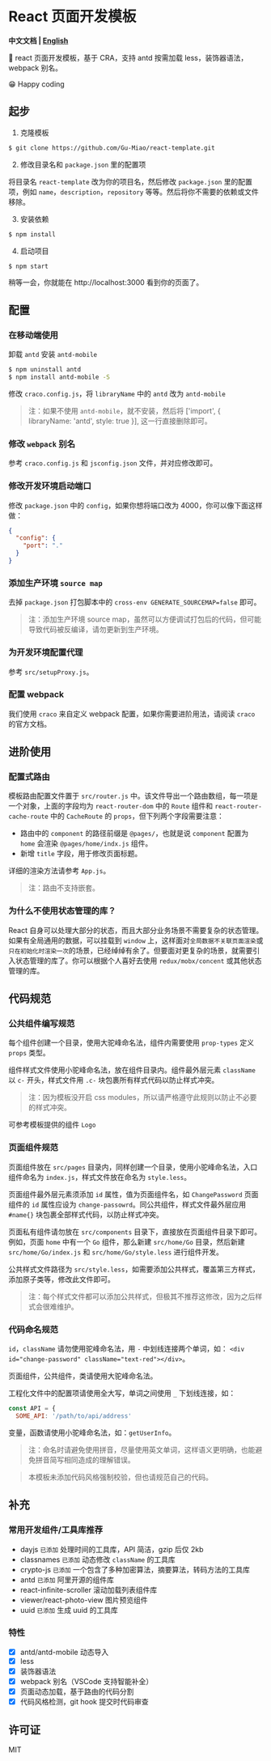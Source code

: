 # React 页面开发模板

**中文文档 | [English](./README.md)**

🎉 react 页面开发模板，基于 CRA，支持 antd 按需加载 less，装饰器语法，webpack 别名。

😁 Happy coding

## 起步

1. 克隆模板

```bash
$ git clone https://github.com/Gu-Miao/react-template.git
```

2. 修改目录名和 `package.json` 里的配置项

将目录名 `react-template` 改为你的项目名，然后修改 `package.json` 里的配置项，例如 `name`，`description`，`repository` 等等。然后将你不需要的依赖或文件移除。

3. 安装依赖

```bash
$ npm install
```

4. 启动项目

```
$ npm start
```

稍等一会，你就能在 http://localhost:3000 看到你的页面了。

## 配置

### 在移动端使用

卸载 `antd` 安装 `antd-mobile`

```bash
$ npm uninstall antd
$ npm install antd-mobile -S
```

修改 `craco.config.js`，将 `libraryName` 中的 `antd` 改为 `antd-mobile`

> 注：如果不使用 `antd-mobile`，就不安装，然后将 ['import', { libraryName: 'antd', style: true }], 这一行直接删除即可。

### 修改 `webpack` 别名

参考 `craco.config.js` 和 `jsconfig.json` 文件，并对应修改即可。

### 修改开发环境启动端口

修改 `package.json` 中的 `config`，如果你想将端口改为 4000，你可以像下面这样做：

```json
{
  "config": {
    "port": "."
  }
}
```

### 添加生产环境 `source map`

去掉 `package.json` 打包脚本中的 `cross-env GENERATE_SOURCEMAP=false` 即可。

> 注：添加生产环境 source map，虽然可以方便调试打包后的代码，但可能导致代码被反编译，请勿更新到生产环境。

### 为开发环境配置代理

参考 `src/setupProxy.js`。

### 配置 webpack

我们使用 `craco` 来自定义 webpack 配置，如果你需要进阶用法，请阅读 `craco` 的官方文档。

## 进阶使用

### 配置式路由

模板路由配置文件置于 `src/router.js` 中。该文件导出一个路由数组，每一项是一个对象，上面的字段均为 `react-router-dom` 中的 `Route` 组件和 `react-router-cache-route` 中的 `CacheRoute` 的 `props`，但下列两个字段需要注意：

- 路由中的 `component` 的路径前缀是 `@pages/`，也就是说 `component` 配置为 `home` 会渲染 `@pages/home/indx.js` 组件。
- 新增 `title` 字段，用于修改页面标题。

详细的渲染方法请参考 `App.js`。

> 注：路由不支持嵌套。

### 为什么不使用状态管理的库？

React 自身可以处理大部分的状态，而且大部分业务场景不需要复杂的状态管理。如果有全局通用的数据，可以挂载到 `window` 上，这样面对`全局数据不关联页面渲染`或`只在初始化时渲染一次`的场景，已经绰绰有余了。但要面对更复杂的场景，就需要引入状态管理的库了。你可以根据个人喜好去使用 `redux/mobx/concent` 或其他状态管理的库。

## 代码规范

### 公共组件编写规范

每个组件创建一个目录，使用大驼峰命名法，组件内需要使用 `prop-types` 定义 `props` 类型。

组件样式文件使用小驼峰命名法，放在组件目录内。组件最外层元素 `className` 以 `c-` 开头，样式文件用 `.c-` 块包裹所有样式代码以防止样式冲突。

> 注：因为模板没开启 css modules，所以请严格遵守此规则以防止不必要的样式冲突。

可参考模板提供的组件 `Logo`

### 页面组件规范

页面组件放在 `src/pages` 目录内，同样创建一个目录，使用小驼峰命名法，入口组件命名为 `index.js`，样式文件放在命名为 `style.less`。

页面组件最外层元素须添加 `id` 属性，值为页面组件名，如 `ChangePassword` 页面组件的 `id` 属性应设为 `change-passowrd`。同公共组件，样式文件最外层应用 `#name{}` 块包裹全部样式代码，以防止样式冲突。

页面私有组件请勿放在 `src/components` 目录下，直接放在页面组件目录下即可。例如，页面 `home` 中有一个 `Go` 组件，那么新建 `src/home/Go` 目录，然后新建 `src/home/Go/index.js` 和 `src/home/Go/style.less` 进行组件开发。

公共样式文件路径为 `src/style.less`，如需要添加公共样式，覆盖第三方样式，添加原子类等，修改此文件即可。

> 注：每个样式文件都可以添加公共样式，但极其不推荐这修改，因为之后样式会很难维护。

### 代码命名规范

`id`，`className` 请勿使用驼峰命名法，用 `-` 中划线连接两个单词，如： `<div id="change-password" className="text-red"></div>`。

页面组件，公共组件，类请使用大驼峰命名法。

工程化文件中的配置项请使用全大写，单词之间使用 `_` 下划线连接，如：

```js
const API = {
  SOME_API: '/path/to/api/address'
```

变量，函数请使用小驼峰命名法，如：`getUserInfo`。

> 注：命名时请避免使用拼音，尽量使用英文单词，这样语义更明确，也能避免拼音简写相同造成的理解错误。

> 本模板未添加代码风格强制校验，但也请规范自己的代码。

## 补充

### 常用开发组件/工具库推荐

- dayjs `已添加` 处理时间的工具库，API 简洁，gzip 后仅 2kb
- classnames `已添加` 动态修改 `className` 的工具库
- crypto-js `已添加` 一个包含了多种加密算法，摘要算法，转码方法的工具库
- antd `已添加` 阿里开源的组件库
- react-infinite-scroller 滚动加载列表组件库
- viewer/react-photo-view 图片预览组件
- uuid `已添加` 生成 uuid 的工具库

### 特性

- [x] antd/antd-mobile 动态导入
- [x] less
- [x] 装饰器语法
- [x] webpack 别名（VSCode 支持智能补全）
- [x] 页面动态加载，基于路由的代码分割
- [x] 代码风格检测，git hook 提交时代码审查

## 许可证

MIT
